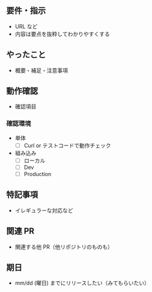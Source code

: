 <!-- I want to review in Japanese. -->
## 要件・指示
- URL など
- 内容は要点を抜粋してわかりやすくする

## やったこと
- 概要・補足・注意事項

## 動作確認
- 確認項目

### 確認環境
- 単体
    - [ ] Curl or テストコードで動作チェック
- 組み込み
    - [ ] ローカル
    - [ ] Dev
    - [ ] Production

## 特記事項
- イレギュラーな対応など

## 関連 PR
- 関連する他 PR（他リポジトリのものも）

## 期日
- mm/dd (曜日) までにリリースしたい（みてもらいたい）

<!-- for GitHub Copilot review rule -->
<!--
# PR Review への指示

## コメントの言語
- プルリクエスト概要やコメントは必ず日本語で書いてください。

## レビューコメントの分類（prefix）
レビュー内容には以下の接頭辞（prefix）を付けてください。

- **[must]**: 修正必須の不具合・バグ・仕様違反  
  例: 「[must] この関数はnullチェックを行っていないため、実行時エラーが発生する可能性があります。nullチェックを追加してください。」
- **[imo]**: 提案ベースの意見（改善案、主観的な好みや選択肢の提案など）  
  例: 「[imo] この変数名は 'userData' よりも 'userInfo' の方が意味が明確で分かりやすいと思います。」
- **[nits]**: 微細な指摘（客観的なコードスタイルや表記揺れなど、機能に影響しないもの）  
  例: 「[nits] インデントがスペース4つではなく3つになっています。統一してください。」
- **[ask]**: 質問や確認事項  
  例: 「[ask] この関数の引数として 'id' を使用していますが、これは一意の識別子と考えてよいですか？」
- **[fyi]**: 情報提供・背景共有（対応不要）  
  例: 「[fyi] このコードは以前のバージョンで同様の問題が発生しており、修正済みです。」  
-->
<!-- for GitHub Copilot review rule -->

<!-- I want to review in Japanese. -->
